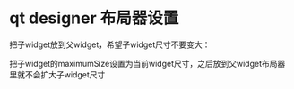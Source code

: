 # qt designer 布局器设置

把子widget放到父widget，希望子widget尺寸不要变大：

把子widget的maximumSize设置为当前widget尺寸，之后放到父widget布局器里就不会扩大子widget尺寸
